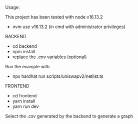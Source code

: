  Usage:

 This project has been tested with node v16.13.2

 - nvm use v16.13.2 (in cmd with administrator privileges)


 BACKEND

 - cd backend
 - npm install
 - replace the .env variables (optional)

 Run the example with

 - npx hardhat run scripts/uniswapv2/netlist.ts


 FRONTEND

 - cd frontend
 - yarn install
 - yarn run dev

 Select the .csv generated by the backend to generate a graph

